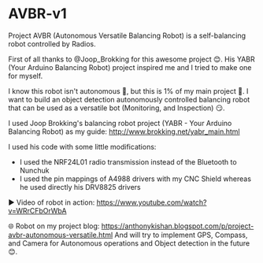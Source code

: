# AVBR-v1
Project AVBR (Autonomous Versatile Balancing Robot) is a self-balancing robot controlled by Radios.

First of all thanks to  @Joop_Brokking  for this awesome project 😊. His YABR (Your Arduino Balancing Robot) project inspired me and I tried to make one for myself.

I know this robot isn't autonomous 🙁, but this is 1% of my main project 🙂. I want to build an object detection autonomously controlled balancing robot that can be used as a versatile bot (Monitoring, and Inspection) 😏.

I used Joop Brokking's balancing robot project (YABR - Your Arduino Balancing Robot) as my guide: http://www.brokking.net/yabr_main.html

I used his code with some little modifications:
- I used the NRF24L01 radio transmission instead of the Bluetooth to Nunchuk
- I used the pin mappings of A4988 drivers with my CNC Shield whereas he used directly his DRV8825 drivers

▶️ Video of robot in action: https://www.youtube.com/watch?v=WRrCFbOrWbA

🌐 Robot on my project blog: https://anthonykishan.blogspot.com/p/project-avbr-autonomous-versatile.html
And will try to implement GPS, Compass, and Camera for Autonomous operations and Object detection in the future 😊.
